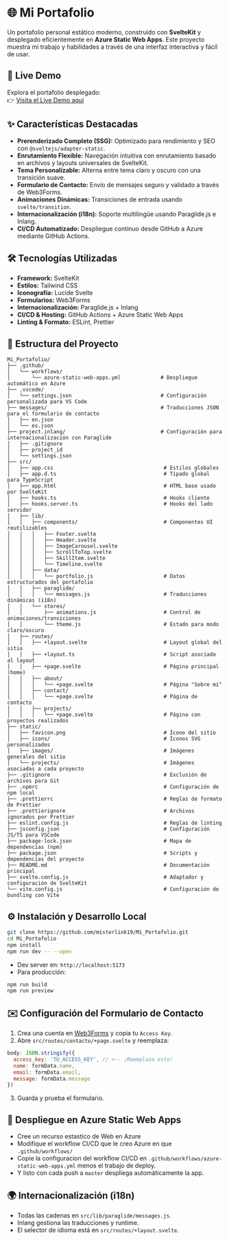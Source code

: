 # 🌐 Mi Portafolio

Un portafolio personal estático moderno, construido con **SvelteKit** y desplegado eficientemente en **Azure Static Web Apps**. Este proyecto muestra mi trabajo y habilidades a través de una interfaz interactiva y fácil de usar.

## 🚀 Live Demo

Explora el portafolio desplegado:  
👉 [Visita el Live Demo aquí](https://github.com/misterlink19/Mi_Portafolio)

## ✨ Características Destacadas

- **Prerenderizado Completo (SSG):** Optimizado para rendimiento y SEO con `@sveltejs/adapter-static`.
- **Enrutamiento Flexible:** Navegación intuitiva con enrutamiento basado en archivos y layouts universales de SvelteKit.
- **Tema Personalizable:** Alterna entre tema claro y oscuro con una transición suave.
- **Formulario de Contacto:** Envío de mensajes seguro y validado a través de Web3Forms.
- **Animaciones Dinámicas:** Transiciones de entrada usando `svelte/transition`.
- **Internacionalización (i18n):** Soporte multilingüe usando Paraglide.js e Inlang.
- **CI/CD Automatizado:** Despliegue continuo desde GitHub a Azure mediante GitHub Actions.

## 🛠️ Tecnologías Utilizadas

- **Framework:** SvelteKit  
- **Estilos:** Tailwind CSS  
- **Iconografía:** Lucide Svelte  
- **Formularios:** Web3Forms  
- **Internacionalización:** Paraglide.js + Inlang  
- **CI/CD & Hosting:** GitHub Actions + Azure Static Web Apps  
- **Linting & Formato:** ESLint, Prettier

## 📂 Estructura del Proyecto

```plaintext
Mi_Portafolio/
├── .github/
│   └── workflows/
│       └── azure-static-web-apps.yml             # Despliegue automático en Azure
├── .vscode/
│   └── settings.json                             # Configuración personalizada para VS Code
├── messages/                                     # Traducciones JSON para el formulario de contacto
│   ├── en.json
│   └── es.json
├── project.inlang/                               # Configuración para internacionalización con Paraglide
│   ├── .gitignore
│   ├── project_id
│   └── settings.json
├── src/
│   ├── app.css                                    # Estilos globales
│   ├── app.d.ts                                   # Tipado global para TypeScript
│   ├── app.html                                   # HTML base usado por SvelteKit
│   ├── hooks.ts                                   # Hooks cliente
│   ├── hooks.server.ts                            # Hooks del lado servidor
│   ├── lib/
│   │   ├── components/                            # Componentes UI reutilizables
│   │   │   ├── Footer.svelte
│   │   │   ├── Header.svelte
│   │   │   ├── ImageCarousel.svelte
│   │   │   ├── ScrollToTop.svelte
│   │   │   ├── SkillItem.svelte
│   │   │   └── Timeline.svelte
│   │   ├── data/
│   │   │   └── portfolio.js                       # Datos estructurados del portafolio
│   │   ├── paraglide/
│   │   │   └── messages.js                        # Traducciones dinámicas (i18n)
│   │   └── stores/
│   │       ├── animations.js                      # Control de animaciones/transiciones
│   │       └── theme.js                           # Estado para modo claro/oscuro
│   ├── routes/
│   │   ├── +layout.svelte                         # Layout global del sitio
│   │   ├── +layout.ts                             # Script asociado al layout
│   │   ├── +page.svelte                           # Página principal (home)
│   │   ├── about/
│   │   │   └── +page.svelte                       # Página "Sobre mí"
│   │   ├── contact/
│   │   │   └── +page.svelte                       # Página de contacto
│   │   ├── projects/
│   │   │   └── +page.svelte                       # Página con proyectos realizados
├── static/
│   ├── favicon.png                                # Ícono del sitio
│   ├── icons/                                     # Íconos SVG personalizados
│   ├── images/                                    # Imágenes generales del sitio
│   └── projects/                                  # Imágenes asociadas a cada proyecto
├── .gitignore                                     # Exclusión de archivos para Git
├── .npmrc                                         # Configuración de npm local
├── .prettierrc                                    # Reglas de formato de Prettier
├── .prettierignore                                # Archivos ignorados por Prettier
├── eslint.config.js                               # Reglas de linting
├── jsconfig.json                                  # Configuración JS/TS para VSCode
├── package-lock.json                              # Mapa de dependencias (npm)
├── package.json                                   # Scripts y dependencias del proyecto
├── README.md                                      # Documentación principal
├── svelte.config.js                               # Adaptador y configuración de SvelteKit
└── vite.config.js                                 # Configuración de bundling con Vite
```

## ⚙️ Instalación y Desarrollo Local

```bash
git clone https://github.com/misterlink19/Mi_Portafolio.git
cd Mi_Portafolio
npm install
npm run dev -- --open
```

- Dev server en: `http://localhost:5173`  
- Para producción:

```bash
npm run build
npm run preview
```

## ✉️ Configuración del Formulario de Contacto

1. Crea una cuenta en [Web3Forms](https://web3forms.com) y copia tu `Access Key`.
2. Abre `src/routes/contacto/+page.svelte` y reemplaza:

```javascript
body: JSON.stringify({
  access_key: 'TU_ACCESS_KEY', // <-- ¡Reemplaza esto!
  name: formData.name,
  email: formData.email,
  message: formData.message
})
```

3. Guarda y prueba el formulario.

## 🚀 Despliegue en Azure Static Web Apps


- Cree un recurso estastico de Web en Azure 
- Modifique el workflow CI/CD que le creo Azure en que  `.github/workflows/`
- Copie la configuracion del workflow CI/CD en `.github/workflows/azure-static-web-apps.yml` menos el trabajo de deploy.
-  Y listo con cada push a `master` despliega automáticamente la app.

## 🌍 Internacionalización (i18n)

- Todas las cadenas en `src/lib/paraglide/messages.js`.
- Inlang gestiona las traducciones y runtime.
- El selector de idioma está en `src/routes/+layout.svelte`.

